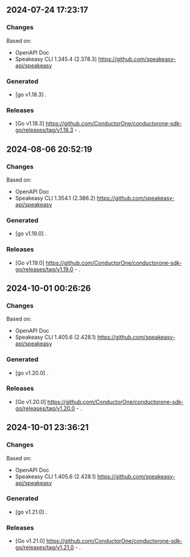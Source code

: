 

## 2024-07-24 17:23:17
### Changes
Based on:
- OpenAPI Doc  
- Speakeasy CLI 1.345.4 (2.378.3) https://github.com/speakeasy-api/speakeasy
### Generated
- [go v1.18.3] .
### Releases
- [Go v1.18.3] https://github.com/ConductorOne/conductorone-sdk-go/releases/tag/v1.18.3 - .

## 2024-08-06 20:52:19
### Changes
Based on:
- OpenAPI Doc  
- Speakeasy CLI 1.354.1 (2.386.2) https://github.com/speakeasy-api/speakeasy
### Generated
- [go v1.19.0] .
### Releases
- [Go v1.19.0] https://github.com/ConductorOne/conductorone-sdk-go/releases/tag/v1.19.0 - .

## 2024-10-01 00:26:26
### Changes
Based on:
- OpenAPI Doc  
- Speakeasy CLI 1.405.6 (2.428.1) https://github.com/speakeasy-api/speakeasy
### Generated
- [go v1.20.0] .
### Releases
- [Go v1.20.0] https://github.com/ConductorOne/conductorone-sdk-go/releases/tag/v1.20.0 - .

## 2024-10-01 23:36:21
### Changes
Based on:
- OpenAPI Doc  
- Speakeasy CLI 1.405.6 (2.428.1) https://github.com/speakeasy-api/speakeasy
### Generated
- [go v1.21.0] .
### Releases
- [Go v1.21.0] https://github.com/ConductorOne/conductorone-sdk-go/releases/tag/v1.21.0 - .